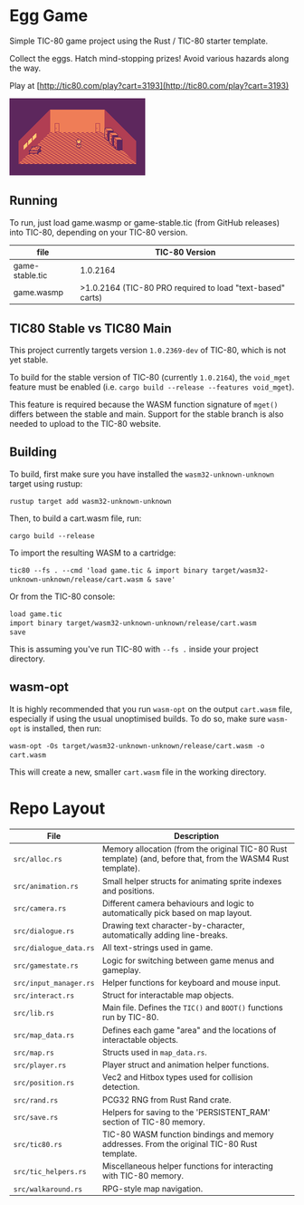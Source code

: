 # Egg Game

Simple TIC-80 game project using the Rust / TIC-80 starter template.

Collect the eggs. Hatch mind-stopping prizes! Avoid various hazards along the way.

Play at [http://tic80.com/play?cart=3193](http://tic80.com/play?cart=3193)

![Screenshot](screen.png)

## Running
To run, just load game.wasmp or game-stable.tic (from GitHub releases) into TIC-80, depending on your TIC-80 version.

|file|TIC-80 Version|
|---|---|
|game-stable.tic|1.0.2164|
|game.wasmp|>1.0.2164 (TIC-80 PRO required to load "text-based" carts)|

## TIC80 Stable vs TIC80 Main
This project currently targets version `1.0.2369-dev` of TIC-80, which is not yet stable.

To build for the stable version of TIC-80 (currently `1.0.2164`), the `void_mget` feature must be enabled (i.e. `cargo build --release --features void_mget`).

This feature is required because the WASM function signature of `mget()` differs between the stable and main. Support for the stable branch is also needed to upload to the TIC-80 website.

## Building
To build, first make sure you have installed the `wasm32-unknown-unknown` target using rustup:

```
rustup target add wasm32-unknown-unknown
```

Then, to build a cart.wasm file, run:

```
cargo build --release
```

To import the resulting WASM to a cartridge:

```
tic80 --fs . --cmd 'load game.tic & import binary target/wasm32-unknown-unknown/release/cart.wasm & save'
```

Or from the TIC-80 console:

```
load game.tic
import binary target/wasm32-unknown-unknown/release/cart.wasm
save
```

This is assuming you've run TIC-80 with `--fs .` inside your project directory.


## wasm-opt
It is highly recommended that you run `wasm-opt` on the output `cart.wasm` file, especially if using the usual unoptimised builds. To do so, make sure `wasm-opt` is installed, then run:
```
wasm-opt -Os target/wasm32-unknown-unknown/release/cart.wasm -o cart.wasm
```
This will create a new, smaller `cart.wasm` file in the working directory.

# Repo Layout

|File|Description|
|---|---|
|`src/alloc.rs`|Memory allocation (from the original TIC-80 Rust template) (and, before that, from the WASM4 Rust template).|
|`src/animation.rs`|Small helper structs for animating sprite indexes and positions.|
|`src/camera.rs`|Different camera behaviours and logic to automatically pick based on map layout.|
|`src/dialogue.rs`|Drawing text character-by-character, automatically adding line-breaks.|
|`src/dialogue_data.rs`|All text-strings used in game.|
|`src/gamestate.rs`|Logic for switching between game menus and gameplay.|
|`src/input_manager.rs`|Helper functions for keyboard and mouse input.|
|`src/interact.rs`|Struct for interactable map objects.|
|`src/lib.rs`|Main file. Defines the `TIC()` and `BOOT()` functions run by TIC-80.|
|`src/map_data.rs`|Defines each game "area" and the locations of interactable objects.|
|`src/map.rs`|Structs used in `map_data.rs`.|
|`src/player.rs`|Player struct and animation helper functions.|
|`src/position.rs`|Vec2 and Hitbox types used for collision detection.|
|`src/rand.rs`|PCG32 RNG from Rust Rand crate.|
|`src/save.rs`|Helpers for saving to the 'PERSISTENT_RAM' section of TIC-80 memory.|
|`src/tic80.rs`|TIC-80 WASM function bindings and memory addresses. From the original TIC-80 Rust template.|
|`src/tic_helpers.rs`|Miscellaneous helper functions for interacting with TIC-80 memory.|
|`src/walkaround.rs`|RPG-style map navigation.|
